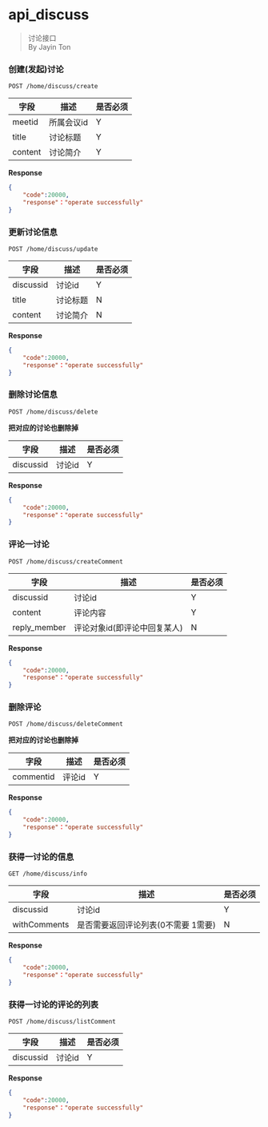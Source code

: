 api_discuss
===
> 讨论接口  
> By Jayin Ton


### 创建(发起)讨论
`POST /home/discuss/create` 

字段  |描述 |  是否必须 
------------ | -------------| -------------
meetid | 所属会议id     | Y
title|  讨论标题      | Y
content  | 讨论简介   | Y

**Response**  

```json
{
    "code":20000,
    "response"："operate successfully"
}
```


### 更新讨论信息
`POST /home/discuss/update` 

字段  |描述 |  是否必须 
------------ | -------------| -------------
discussid|  讨论id      | Y
title|  讨论标题      | N
content  | 讨论简介   | N

**Response**  

```json
{
    "code":20000,
    "response"："operate successfully"
}
```


### 删除讨论信息
`POST /home/discuss/delete` 

**把对应的讨论也删除掉**

字段  |描述 |  是否必须 
------------ | -------------| -------------
discussid|  讨论id      | Y

**Response**  

```json
{
    "code":20000,
    "response"："operate successfully"
}
```




### 评论一讨论
`POST /home/discuss/createComment` 


字段  |描述 |  是否必须 
------------ | -------------| -------------
discussid|  讨论id      | Y
content|  评论内容      | Y
reply_member|  评论对象id(即评论中回复某人)  | N


**Response**  

```json
{
    "code":20000,
    "response"："operate successfully"
}
```


### 删除评论
`POST /home/discuss/deleteComment` 

**把对应的讨论也删除掉**

字段  |描述 |  是否必须 
------------ | -------------| -------------
commentid |  评论id      | Y


**Response**  

```json
{
    "code":20000,
    "response"："operate successfully"
}
```



### 获得一讨论的信息
`GET /home/discuss/info` 


字段  |描述 |  是否必须 
------------ | -------------| -------------
discussid|  讨论id      | Y
withComments |  是否需要返回评论列表(0不需要 1需要)  | N

**Response**  

```json
{
    "code":20000,
    "response"："operate successfully"
}
```



### 获得一讨论的评论的列表
`POST /home/discuss/listComment` 


字段  |描述 |  是否必须 
------------ | -------------| -------------
discussid|  讨论id      | Y


**Response**  

```json
{
    "code":20000,
    "response"："operate successfully"
}
```



